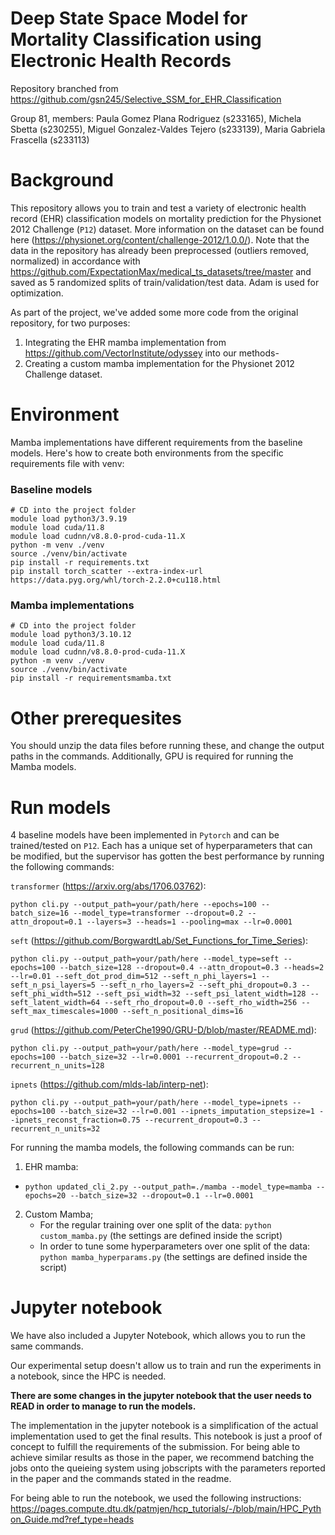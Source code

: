 # Deep State Space Model for Mortality Classification using Electronic Health Records

Repository branched from https://github.com/gsn245/Selective_SSM_for_EHR_Classification

Group 81, members: Paula Gomez Plana Rodriguez (s233165), Michela Sbetta (s230255), Miguel Gonzalez-Valdes Tejero (s233139), Maria Gabriela Frascella (s233113)

# Background
This repository allows you to train and test a variety of electronic health record (EHR) classification models on mortality prediction for the Physionet 2012 Challenge (`P12`) dataset. More information on the dataset can be found here (https://physionet.org/content/challenge-2012/1.0.0/). Note that the data in the repository has already been preprocessed (outliers removed, normalized) in accordance with https://github.com/ExpectationMax/medical_ts_datasets/tree/master and saved as 5 randomized splits of train/validation/test data. Adam is used for optimization.

As part of the project, we've added some more code from the original repository, for two purposes:
1. Integrating the EHR mamba implementation from https://github.com/VectorInstitute/odyssey into our methods-
2. Creating a custom mamba implementation for the Physionet 2012 Challenge dataset.

# Environment
Mamba implementations have different requirements from the baseline models. Here's how to create both environments from the specific requirements file with venv:

### Baseline models

```
# CD into the project folder
module load python3/3.9.19
module load cuda/11.8
module load cudnn/v8.8.0-prod-cuda-11.X
python -m venv ./venv
source ./venv/bin/activate
pip install -r requirements.txt
pip install torch_scatter --extra-index-url https://data.pyg.org/whl/torch-2.2.0+cu118.html
```

### Mamba implementations

```
# CD into the project folder
module load python3/3.10.12
module load cuda/11.8
module load cudnn/v8.8.0-prod-cuda-11.X
python -m venv ./venv
source ./venv/bin/activate
pip install -r requirementsmamba.txt
```

# Other prerequesites
You should unzip the data files before running these, and change the output paths in the commands. Additionally, GPU is required for running the Mamba models.

# Run models 
4 baseline models have been implemented in `Pytorch` and can be trained/tested on `P12`. Each has a unique set of hyperparameters that can be modified, but the supervisor has gotten the best performance by running the following commands:

`transformer` (https://arxiv.org/abs/1706.03762):

`python cli.py --output_path=your/path/here --epochs=100 --batch_size=16 --model_type=transformer --dropout=0.2 --attn_dropout=0.1 --layers=3 --heads=1 --pooling=max --lr=0.0001` 


`seft` (https://github.com/BorgwardtLab/Set_Functions_for_Time_Series):

`python cli.py --output_path=your/path/here --model_type=seft --epochs=100 --batch_size=128 --dropout=0.4 --attn_dropout=0.3 --heads=2 --lr=0.01 --seft_dot_prod_dim=512 --seft_n_phi_layers=1 --seft_n_psi_layers=5 --seft_n_rho_layers=2 --seft_phi_dropout=0.3 --seft_phi_width=512 --seft_psi_width=32 --seft_psi_latent_width=128 --seft_latent_width=64 --seft_rho_dropout=0.0 --seft_rho_width=256 --seft_max_timescales=1000 --seft_n_positional_dims=16`

`grud` (https://github.com/PeterChe1990/GRU-D/blob/master/README.md):

`python cli.py --output_path=your/path/here --model_type=grud --epochs=100 --batch_size=32 --lr=0.0001 --recurrent_dropout=0.2 --recurrent_n_units=128`

`ipnets` (https://github.com/mlds-lab/interp-net):

`python cli.py --output_path=your/path/here --model_type=ipnets --epochs=100 --batch_size=32 --lr=0.001 --ipnets_imputation_stepsize=1 --ipnets_reconst_fraction=0.75 --recurrent_dropout=0.3 --recurrent_n_units=32` 


For running the mamba models, the following commands can be run:

1. EHR mamba:
 - `python updated_cli_2.py --output_path=./mamba --model_type=mamba --epochs=20 --batch_size=32 --dropout=0.1 --lr=0.0001`

2. Custom Mamba;
   - For the regular training over one split of the data: `python custom_mamba.py` (the settings are defined inside the script)
   - In order to tune some hyperparameters over one split of the data: `python mamba_hyperparams.py` (the settings are defined inside the script)

# Jupyter notebook

We have also included a Jupyter Notebook, which allows you to run the same commands.

Our experimental setup doesn't allow us to train and run the experiments in a notebook, since the HPC is needed.  

**There are some changes in the jupyter notebook that the user needs to READ in order to manage to run the models.**

The implementation in the jupyter notebook is a simplification of the actual implementation used to get the final results. This notebook is just a proof of concept to fulfill the requirements of the submission. For being able to achieve similar results as those in the paper, we recommend batching the jobs onto the queieing system using jobscripts with the parameters reported in the paper and the commands stated in the readme. 

For being able to run the notebook, we used the following instructions: https://pages.compute.dtu.dk/patmjen/hcp_tutorials/-/blob/main/HPC_Python_Guide.md?ref_type=heads


